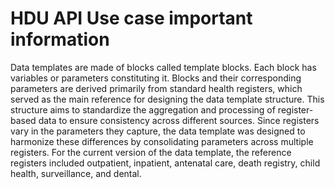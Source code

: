 # HDU API Use case important information
Data templates are made of blocks called template blocks. Each block has variables or parameters constituting it. Blocks and their corresponding parameters are derived primarily from standard health registers, which served as the main reference for designing the data template structure. This structure aims to standardize the aggregation and processing of register-based data to ensure consistency across different sources.
Since registers vary in the parameters they capture, the data template was designed to harmonize these differences by consolidating parameters across multiple registers. For the current version of the data template, the reference registers included outpatient, inpatient, antenatal care, death registry, child health, surveillance, and dental.
